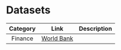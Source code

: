 # Datasets

|**Category**|**Link**|**Description**|
|:--:|:--:|:--:|
|Finance|[World Bank](https://databank.worldbank.org/source/world-development-indicators)|
